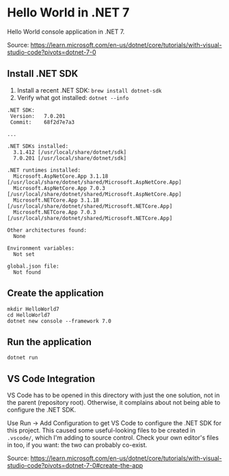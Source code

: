 # Hello World in .NET 7

Hello World console application in .NET 7.

Source: https://learn.microsoft.com/en-us/dotnet/core/tutorials/with-visual-studio-code?pivots=dotnet-7-0

## Install .NET SDK

1. Install a recent .NET SDK: `brew install dotnet-sdk`
1. Verify what got installed: `dotnet --info`

```shell
.NET SDK:
 Version:   7.0.201
 Commit:    68f2d7e7a3

...

.NET SDKs installed:
  3.1.412 [/usr/local/share/dotnet/sdk]
  7.0.201 [/usr/local/share/dotnet/sdk]

.NET runtimes installed:
  Microsoft.AspNetCore.App 3.1.18 [/usr/local/share/dotnet/shared/Microsoft.AspNetCore.App]
  Microsoft.AspNetCore.App 7.0.3 [/usr/local/share/dotnet/shared/Microsoft.AspNetCore.App]
  Microsoft.NETCore.App 3.1.18 [/usr/local/share/dotnet/shared/Microsoft.NETCore.App]
  Microsoft.NETCore.App 7.0.3 [/usr/local/share/dotnet/shared/Microsoft.NETCore.App]

Other architectures found:
  None

Environment variables:
  Not set

global.json file:
  Not found
```

## Create the application

```shell
mkdir HelloWorld7
cd HelloWorld7
dotnet new console --framework 7.0
```

## Run the application

```shell
dotnet run
```

## VS Code Integration

VS Code has to be opened in this directory with just the one solution, not in
the parent (repository root).  Otherwise, it complains about not being able to
configure the .NET SDK.

Use Run -> Add Configuration to get VS Code to configure the .NET SDK for this
project.  This caused some useful-looking files to be created in `.vscode/`,
which I'm adding to source control.  Check your own editor's files in too, if
you want: the two can probably co-exist.

Source:
https://learn.microsoft.com/en-us/dotnet/core/tutorials/with-visual-studio-code?pivots=dotnet-7-0#create-the-app
